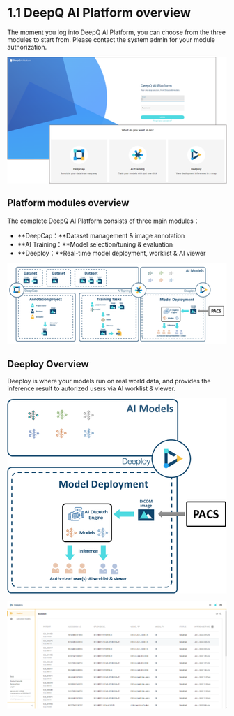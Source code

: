 # 1.1 DeepQ AI Platform overview

The moment you log into DeepQ AI Platform, you can choose from the three modules to start from. Please contact the system admin for your module authorization.

![](../.gitbook/assets/con-1-2-1.png)

## Platform modules overview

The complete DeepQ AI Platform consists of three main modules：

* \*\*DeepCap：\*\*Dataset management & image annotation
* \*\*AI Training：\*\*Model selection/tuning & evaluation
* \*\*Deeploy：\*\*Real-time model deployment, worklist & AI viewer

![The complete DeeQ AI Platform](../.gitbook/assets/con-1-2-2.png)

## Deeploy Overview

Deeploy is where your models run on real world data, and provides the inference result to autorized users via AI worklist & viewer.

![](../.gitbook/assets/con-5-0-1.png)

![](../.gitbook/assets/con-1-2-8.png)

